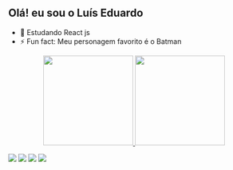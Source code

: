 ## Olá! eu sou o Luís Eduardo

- 🌱 Estudando React js
- ⚡ Fun fact: Meu personagem favorito é o Batman

<div align="center">
  <a href="https://github.com/edurs2602">
  <img height="180em" src="https://github-readme-stats.vercel.app/api?username=edurs2602&show_icons=true&theme=tokyonight&include_all_commits=true&count_private=true"/>
  <img height="180em" src="https://github-readme-stats.vercel.app/api/top-langs/?username=edurs2602&layout=compact&langs_count=7&theme=tokyonight"/>
</div>
  
<div> 
 
  <a href="https://instagram.com/ribeiro.eduardo_" target="_blank"><img src="https://img.shields.io/badge/-Instagram-%23E4405F?style=for-the-badge&logo=instagram&logoColor=white" target="_blank"></a>
 	<a href="https://www.twitch.tv/edumitic" target="_blank"><img src="https://img.shields.io/badge/Twitch-9146FF?style=for-the-badge&logo=twitch&logoColor=white" target="_blank"></a>
  <a href = "mailto:edurs.2602@gmail.com"><img src="https://img.shields.io/badge/-Gmail-%23333?style=for-the-badge&logo=gmail&logoColor=white" target="_blank"></a>
  <a href="https://www.linkedin.com/in/lu%C3%ADs-eduardo-da-silva-ribeiro-462221233/" target="_blank"><img src="https://img.shields.io/badge/-LinkedIn-%230077B5?style=for-the-badge&logo=linkedin&logoColor=white" target="_blank"></a>
  
  
<!-- ![Snake animation](https://github.com/edurs2602/edurs2602/blob/output/github-contribution-grid-snake.svg) -->
  
</div>
 
